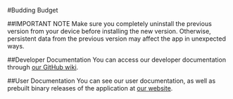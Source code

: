 #Budding Budget

##IMPORTANT NOTE
Make sure you completely uninstall the previous version from your device before installing the new version. Otherwise, persistent data from the previous version may affect the app in unexpected ways.

##Developer Documentation
You can access our developer documentation through [our GitHub wiki](https://github.com/ischaaf/BuddingBudget/wiki).

##User Documentation
You can see our user documentation, as well as prebuilt binary releases of the application at [our website](http://www.buddingbudget.com).